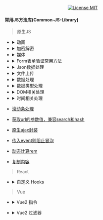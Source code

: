 <p align="center">
  <a href="https://www.skillnull.com"><img src="https://skillnull.com/others/images/brand/MIT.svg" alt="License MIT"></a>
</p>

#### 常用JS方法库(Common-JS-Library)

> 原生JS

* <details>
  	<summary>动画</summary>

    - [落彩条动画效果](/Native-JavaScript/animations/fall.md#落彩条动画效果)
  </details>

* <details>
  	<summary>加密解密</summary>

    - [Base64](/Native-JavaScript/encryption-decryption/base64.md#Base64)
  </details>

* <details>
  	<summary>媒体</summary>

    - [音频播放](/Native-JavaScript/media.md#音频播放)
  </details>  

* <details>
  	<summary>Form表单验证常用方法</summary>

    - [验证邮箱](/Native-JavaScript/form-validator.md#验证邮箱)
    - [验证手机号](/Native-JavaScript/form-validator.md#验证手机号)
    - [去除字符串前后空格](/Native-JavaScript/form-validator.md#去除字符串前后空格)
    - [去除字符串所有空格](/Native-JavaScript/form-validator.md#去除字符串所有空格)
    - [图片的预加载](/Native-JavaScript/form-validator.md#图片的预加载)
    - [验证密码，密码为6-12位字母数字或符号最少两种组合,特殊符号为 ~!@#$%^&*.,](/Native-JavaScript/form-validator.md#验证密码，密码为6-12位字母数字或符号最少两种组合)
    - [仅允许输入正整数](/Native-JavaScript/form-validator.md#仅允许输入正整数)
    - [仅允许输入负整数](/Native-JavaScript/form-validator.md#仅允许输入负整数)
    - [校验身份证号](/Native-JavaScript/form-validator.md#校验身份证号)
  </details>

* <details>
  	<summary>Json数据处理</summary>

    - [Json字符串格式化](/Native-JavaScript/json-handle.md#Json字符串格式化)
  </details>

* <details>
  	<summary>文件上传</summary>

    - [图片上传](/Native-JavaScript/file-upload.md#图片上传)
  </details>  

* <details>
  	<summary>数据处理</summary>

    - [保留小数并千分位格式化](/Native-JavaScript/data-handle.md#保留小数并千分位格式化)
    - [递归遍历数组对象，将结果去重](/Native-JavaScript/data-handle.md#递归遍历数组对象，将结果去重)
    - [数字单位格式化](/Native-JavaScript/data-handle.md#数字单位格式化)
    - [获取对象长度](/Native-JavaScript/data-handle.md#获取对象长度)
    - [HTML实体编码转换](/Native-JavaScript/data-handle.md#HTML实体编码转换)
    - [数组拉平](/Native-JavaScript/array.md#数组拉平)
    - [从数组中随机选取指定数量的值](/Native-JavaScript/array.md#从数组中随机选取指定数量的值)
    - [洗牌算法打乱数组顺序](/Native-JavaScript/array.md#洗牌算法打乱数组顺序)
  </details>

* <details>
  	<summary>数据类型处理</summary>

    - [合并两个函数](/Native-JavaScript/data-type-handle.md#合并两个函数)
    - [深度比较两个对象是否相等](/Native-JavaScript/data-type-handle.md#深度比较两个对象是否相等)
    - [深度比较两个数组是否相等](/Native-JavaScript/data-type-handle.md#深度比较两个数组是否相等)
    - [深度拷贝](/Native-JavaScript/data-type-handle.md#深度拷贝)
  </details>

* <details>
  	<summary>DOM相关处理</summary>

    - [监听浏览器标签页的显示与隐藏](/Native-JavaScript/dom-handle.md#监听浏览器标签页的显示与隐藏)
    - [监听dom变化](/Native-JavaScript/dom-handle.md#监听dom变化)
    - [滚动到底部](/Native-JavaScript/dom-handle.md#滚动到底部)
    - [页面title滚动](/Native-JavaScript/dom-handle.md#页面title滚动)
    - [阻止滚动穿透](/Native-JavaScript/dom-handle.md#阻止滚动穿透)
    - [水印](/Native-JavaScript/dom-handle.md#水印)
    - [点击元素外部](/Native-JavaScript/dom-handle.md#点击元素外部)
    - [禁止橡皮筋效果](/Native-JavaScript/dom-handle.md#禁止橡皮筋效果)
  </details>

* <details>
  	<summary>时间相关处理</summary>

    - [比较两个时间的时间差](/Native-JavaScript/time-handle.md#比较两个时间的时间差)
    - [图表根据时间进行补点](/Native-JavaScript/time-handle.md#图表根据时间进行补点)
    - [随机生成时间段内的日期](/Native-JavaScript/time-handle.md#随机生成时间段内的日期)
    - [多长时间以前](/Native-JavaScript/time-handle.md#多长时间以前)
    - [时间段内倒计时](/Native-JavaScript/time-handle.md#时间段内倒计时)
    - [定时器](/Native-JavaScript/time-handle.md#定时器)
  </details>

* [滚动条处理](/Native-JavaScript/scroll-handle.md#滚动条位置处理)
* [获取url的参数值，兼容search和hash](/Native-JavaScript/url-param.md#获取hash或者search参数值)
* [原生ajax封装](/Native-JavaScript/ajax.md#原生ajax封装)
* [传入event则阻止冒泡](/Native-JavaScript/cancel-bubble.md#传入event则阻止冒泡)
* [动态计算rem](/Native-JavaScript/rem.md#动态计算rem)
* [复制内容](/Native-JavaScript/copy.md#复制内容)

> React

* <details>
     <summary>自定义 Hooks</summary>

    - [获取useState最新值](/React/customs-hooks.md#获取useState最新值)

 </details>

> Vue

* <details>
     <summary>Vue2 指令</summary>

    - [点击元素外部关闭元素](/Vue/vue-directives/click-outside-to-close.md#点击当前区块元素外部关闭当前区块元素)
    - [图片懒加载](/Vue/vue-directives/lazy-load-image.md#使用交叉观察器进行图片懒加载)

 </details>

* <details>
     <summary>Vue2 过滤器</summary>

    - [时间格式化](/Vue/vue-filter/time-format.md#时间格式化)

 </details>

